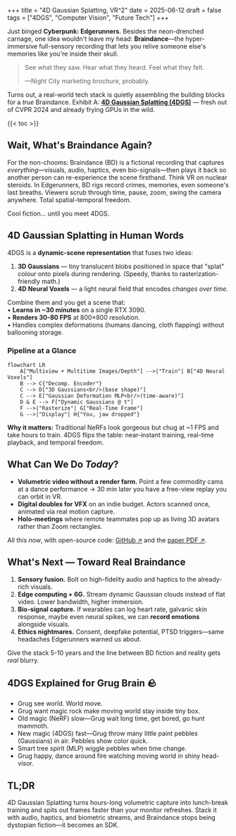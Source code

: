 +++
title = "4D Gaussian Splatting, VR^2"
date = 2025-06-12
draft = false
tags = ["4DGS", "Computer Vision", "Future Tech"]
+++

Just binged **Cyberpunk: Edgerunners**. Besides the neon-drenched carnage, one idea wouldn't leave my head: **Braindance**—the hyper-immersive full-sensory recording that lets you relive someone else's memories like you're inside their skull.

> See what they saw. Hear what they heard. Feel what they felt.
>
> —Night City marketing brochure, probably.

Turns out, a real-world tech stack is quietly assembling the building blocks for a _true_ Braindance. Exhibit A: **[4D Gaussian Splatting (4DGS)](https://guanjunwu.github.io/4dgs/)** — fresh out of CVPR 2024 and already frying GPUs in the wild.

{{< toc >}}

## Wait, What's Braindance Again?

For the non-chooms: Braindance (BD) is a fictional recording that captures _everything_—visuals, audio, haptics, even bio-signals—then plays it back so another person can re-experience the scene firsthand. Think VR on nuclear steroids. In Edgerunners, BD rigs record crimes, memories, even someone's last breaths. Viewers scrub through time, pause, zoom, swing the camera anywhere. Total spatial-temporal freedom.

Cool fiction… until you meet 4DGS.

## 4D Gaussian Splatting in Human Words

4DGS is a **dynamic-scene representation** that fuses two ideas:

1. **3D Gaussians** — tiny translucent blobs positioned in space that "splat" colour onto pixels during rendering. (Speedy, thanks to rasterization-friendly math.)
2. **4D Neural Voxels** — a light neural field that encodes _changes over time_.

Combine them and you get a scene that:  
• **Learns in ~30 minutes** on a single RTX 3090.  
• **Renders 30-80 FPS** at 800×800 resolution.  
• Handles complex deformations (humans dancing, cloth flapping) without ballooning storage.

### Pipeline at a Glance

```mermaid
flowchart LR
    A["Multiview + Multitime Images/Depth"] -->|"Train"| B["4D Neural Voxels"]
    B --> C{"Decomp. Encoder"}
    C --> D["3D Gaussians<br/>(base shape)"]
    C --> E["Gaussian Deformation MLP<br/>(time-aware)"]
    D & E --> F["Dynamic Gaussians @ t"]
    F -->|"Rasterize"| G["Real-Time Frame"]
    G -->|"Display"| H{"You, jaw dropped"}
```

**Why it matters:** Traditional NeRFs look gorgeous but chug at ~1 FPS and take hours to train. 4DGS flips the table: near-instant training, real-time playback, and temporal freedom.

## What Can We Do _Today_?

- **Volumetric video without a render farm.** Point a few commodity cams at a dance performance → 30 min later you have a free-view replay you can orbit in VR.
- **Digital doubles for VFX** on an indie budget. Actors scanned once, animated via real motion capture.
- **Holo-meetings** where remote teammates pop up as living 3D avatars rather than Zoom rectangles.

All this _now_, with open-source code: [GitHub ↗](https://github.com/hustvl/4DGaussians) and the [paper PDF ↗](https://arxiv.org/pdf/2310.08528v2).

## What's Next — Toward Real Braindance

1. **Sensory fusion.** Bolt on high-fidelity audio and haptics to the already-rich visuals.
2. **Edge computing + 6G.** Stream dynamic Gaussian clouds instead of flat video. Lower bandwidth, higher immersion.
3. **Bio-signal capture.** If wearables can log heart rate, galvanic skin response, maybe even neural spikes, we can **record emotions** alongside visuals.
4. **Ethics nightmares.** Consent, deepfake potential, PTSD triggers—same headaches Edgerunners warned us about.

Give the stack 5-10 years and the line between BD fiction and reality gets _real_ blurry.

## 4DGS Explained for Grug Brain 🪨

- Grug see world. World move.
- Grug want magic rock make moving world stay inside tiny box.
- Old magic (NeRF) slow—Grug wait long time, get bored, go hunt mammoth.
- New magic (4DGS) fast—Grug throw many little paint pebbles (Gaussians) in air. Pebbles show color quick.
- Smart tree spirit (MLP) wiggle pebbles when time change.
- Grug happy, dance around fire watching moving world in shiny head-visor.

## TL;DR

4D Gaussian Splatting turns hours-long volumetric capture into lunch-break training and spits out frames faster than your monitor refreshes. Stack it with audio, haptics, and biometric streams, and Braindance stops being dystopian fiction—it becomes an SDK.


